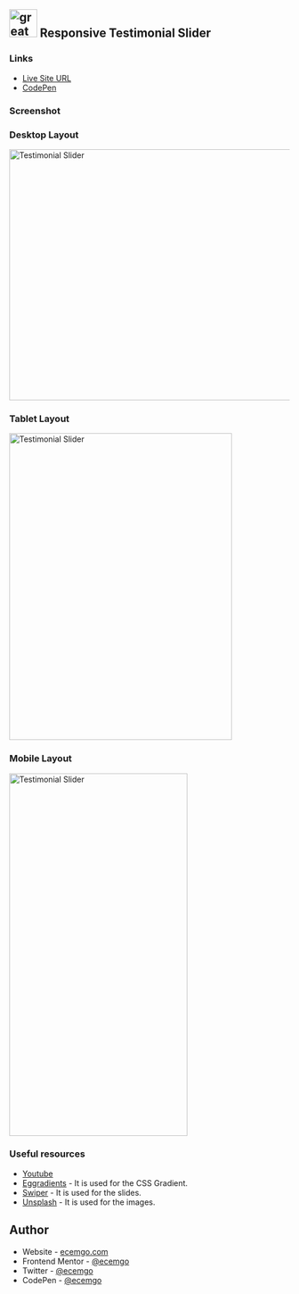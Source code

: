 ## <img src="https://user-images.githubusercontent.com/13468728/233831804-0f5c7ee5-d654-4c13-9c77-a5bd6dc4fe74.jpg" title="great tricks" alt="great tricks" width="50" height="50"/> Responsive Testimonial Slider

### Links

- [Live Site URL](https://ecemgo-responsive-testimonial-slider.netlify.app/)
- [CodePen](https://codepen.io/ecemgo/pen/NWOKzmq)

### Screenshot

<div align="left">
<h3>Desktop Layout</h3>
<img src="https://user-images.githubusercontent.com/13468728/229925745-5382ca63-5b7c-4134-8e56-e6465731926a.jpeg" title="Testimonial Slider" alt="Testimonial Slider" width="700" height="450"/>
<h3>Tablet Layout</h3>
<img src="https://user-images.githubusercontent.com/13468728/229925876-1d98013e-87cf-43c0-85f8-80979579c11b.jpeg" title="Testimonial Slider" alt="Testimonial Slider" width="400" height="550"/>
<h3>Mobile Layout</h3>
<img src="https://user-images.githubusercontent.com/13468728/229925764-263863a8-af59-4918-9632-735af7c5d0d3.jpeg" title="Testimonial Slider" alt="Testimonial Slider" width="320" height="650"/>
</div>

### Useful resources

- [Youtube](https://www.youtube.com/watch?v=iIwALoXqJ5c&t=2s)
- [Eggradients](https://www.eggradients.com/category/pastel-gradient) - It is used for the CSS Gradient.
- [Swiper](https://swiperjs.com/get-started) - It is used for the slides.
- [Unsplash](https://unsplash.com/) - It is used for the images.


## Author

- Website - [ecemgo.com](https://www.ecemgo.com/)
- Frontend Mentor - [@ecemgo](https://www.frontendmentor.io/profile/ecemgo)
- Twitter - [@ecemgo](https://twitter.com/ecemgo)
- CodePen - [@ecemgo](https://codepen.io/ecemgo)
